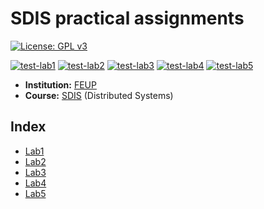 # SDIS practical assignments

[![License: GPL v3](https://img.shields.io/badge/License-GPLv3-blue.svg)](https://www.gnu.org/licenses/gpl-3.0)

[![test-lab1](https://github.com/dmfrodrigues/feup-sdis-tp/actions/workflows/test-lab1.yml/badge.svg)](https://github.com/dmfrodrigues/feup-sdis-tp/actions/workflows/test-lab1.yml)
[![test-lab2](https://github.com/dmfrodrigues/feup-sdis-tp/actions/workflows/test-lab2.yml/badge.svg)](https://github.com/dmfrodrigues/feup-sdis-tp/actions/workflows/test-lab2.yml)
[![test-lab3](https://github.com/dmfrodrigues/feup-sdis-tp/actions/workflows/test-lab3.yml/badge.svg)](https://github.com/dmfrodrigues/feup-sdis-tp/actions/workflows/test-lab3.yml)
[![test-lab4](https://github.com/dmfrodrigues/feup-sdis-tp/actions/workflows/test-lab4.yml/badge.svg)](https://github.com/dmfrodrigues/feup-sdis-tp/actions/workflows/test-lab4.yml)
[![test-lab5](https://github.com/dmfrodrigues/feup-sdis-tp/actions/workflows/test-lab5.yml/badge.svg)](https://github.com/dmfrodrigues/feup-sdis-tp/actions/workflows/test-lab5.yml)

- **Institution:** [FEUP](https://sigarra.up.pt/feup/en/web_page.Inicial)
- **Course:** [SDIS](https://sigarra.up.pt/feup/en/UCURR_GERAL.FICHA_UC_VIEW?pv_ocorrencia_id=459489) (Distributed Systems)

## Index

- [Lab1](lab1)
- [Lab2](lab2)
- [Lab3](lab3)
- [Lab4](lab4)
- [Lab5](lab5)
